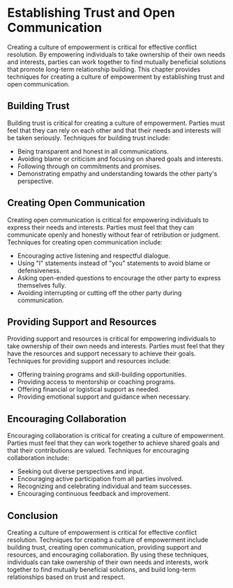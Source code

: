 # Establishing Trust and Open Communication

Creating a culture of empowerment is critical for effective conflict resolution. By empowering individuals to take ownership of their own needs and interests, parties can work together to find mutually beneficial solutions that promote long-term relationship building. This chapter provides techniques for creating a culture of empowerment by establishing trust and open communication.

Building Trust
--------------

Building trust is critical for creating a culture of empowerment. Parties must feel that they can rely on each other and that their needs and interests will be taken seriously. Techniques for building trust include:

* Being transparent and honest in all communications.
* Avoiding blame or criticism and focusing on shared goals and interests.
* Following through on commitments and promises.
* Demonstrating empathy and understanding towards the other party's perspective.

Creating Open Communication
---------------------------

Creating open communication is critical for empowering individuals to express their needs and interests. Parties must feel that they can communicate openly and honestly without fear of retribution or judgment. Techniques for creating open communication include:

* Encouraging active listening and respectful dialogue.
* Using "I" statements instead of "you" statements to avoid blame or defensiveness.
* Asking open-ended questions to encourage the other party to express themselves fully.
* Avoiding interrupting or cutting off the other party during communication.

Providing Support and Resources
-------------------------------

Providing support and resources is critical for empowering individuals to take ownership of their own needs and interests. Parties must feel that they have the resources and support necessary to achieve their goals. Techniques for providing support and resources include:

* Offering training programs and skill-building opportunities.
* Providing access to mentorship or coaching programs.
* Offering financial or logistical support as needed.
* Providing emotional support and guidance when necessary.

Encouraging Collaboration
-------------------------

Encouraging collaboration is critical for creating a culture of empowerment. Parties must feel that they can work together to achieve shared goals and that their contributions are valued. Techniques for encouraging collaboration include:

* Seeking out diverse perspectives and input.
* Encouraging active participation from all parties involved.
* Recognizing and celebrating individual and team successes.
* Encouraging continuous feedback and improvement.

Conclusion
----------

Creating a culture of empowerment is critical for effective conflict resolution. Techniques for creating a culture of empowerment include building trust, creating open communication, providing support and resources, and encouraging collaboration. By using these techniques, individuals can take ownership of their own needs and interests, work together to find mutually beneficial solutions, and build long-term relationships based on trust and respect.
